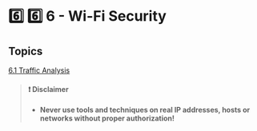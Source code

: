 # 6️⃣ 6️⃣ 6 - ​Wi-Fi Security

## Topics

[6.1 Traffic Analysis](6.1-change-it.md)

> #### ❗ Disclaimer
>
> * **Never use tools and techniques on real IP addresses, hosts or networks without proper authorization!**
